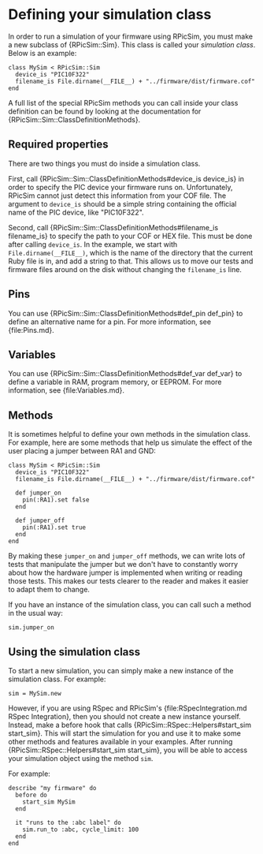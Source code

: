 Defining your simulation class
====

In order to run a simulation of your firmware using RPicSim, you must make a new subclass of {RPicSim::Sim}.  This class is called your _simulation class_. Below is an example:

    class MySim < RPicSim::Sim
      device_is "PIC10F322"
      filename_is File.dirname(__FILE__) + "../firmware/dist/firmware.cof"
    end

A full list of the special RPicSim methods you can call inside your class definition can be found by looking at the documentation for {RPicSim::Sim::ClassDefinitionMethods}.

Required properties
----

There are two things you must do inside a simulation class.

First, call {RPicSim::Sim::ClassDefinitionMethods#device_is device_is} in order to specify the PIC device your firmware runs on.  Unfortunately, RPicSim cannot just detect this information from your COF file.  The argument to `device_is` should be a simple string containing the official name of the PIC device, like "PIC10F322".

Second, call {RPicSim::Sim::ClassDefinitionMethods#filename_is filename_is} to specify the path to your COF or HEX file.  This must be done after calling `device_is`.
In the example, we start with `File.dirname(__FILE__)`, which is the name of the directory that the current Ruby file is in, and add a string to that.
This allows us to move our tests and firmware files around on the disk without changing the `filename_is` line.

Pins
----

You can use {RPicSim::Sim::ClassDefinitionMethods#def_pin def_pin} to define an alternative name for a pin.  For more information, see {file:Pins.md}.


Variables
----

You can use {RPicSim::Sim::ClassDefinitionMethods#def_var def_var} to define a variable in RAM, program memory, or EEPROM.
For more information, see {file:Variables.md}.


Methods
----

It is sometimes helpful to define your own methods in the simulation class.  For example, here are some methods that help us simulate the effect of the user placing a jumper between RA1 and GND:

    class MySim < RPicSim::Sim
      device_is "PIC10F322"
      filename_is File.dirname(__FILE__) + "../firmware/dist/firmware.cof"
      
      def jumper_on
        pin(:RA1).set false
      end
      
      def jumper_off
        pin(:RA1).set true
      end
    end

By making these `jumper_on` and `jumper_off` methods, we can write lots of tests that manipulate the jumper but we don't have to constantly worry about how the hardware jumper is implemented when writing or reading those tests.
This makes our tests clearer to the reader and makes it easier to adapt them to change.

If you have an instance of the simulation class, you can call such a method in the usual way:

    sim.jumper_on

    
Using the simulation class
----

To start a new simulation, you can simply make a new instance of the simulation class.  For example:

    sim = MySim.new

However, if you are using RSpec and RPicSim's {file:RSpecIntegration.md RSpec Integration}, then you should not create a new instance yourself.
Instead, make a before hook that calls {RPicSim::RSpec::Helpers#start_sim start_sim}.
This will start the simulation for you and use it to make some other methods and features available in your examples.
After running {RPicSim::RSpec::Helpers#start_sim start_sim}, you will be able to access your simulation object using the method `sim`.

For example:

    describe "my firmware" do
      before do
        start_sim MySim
      end
      
      it "runs to the :abc label" do
        sim.run_to :abc, cycle_limit: 100
      end
    end
